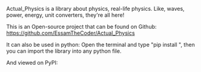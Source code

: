 Actual_Physics is a library about physics, real-life physics.
Like, waves, power, energy, unit converters, they're all here!

This is an Open-source project that can be found on Github:
https://github.com/EssamTheCoder/Actual_Physics

It can also be used in python:
Open the terminal and type "pip install ", then you can import the library into any python file.

And viewed on PyPI: 


